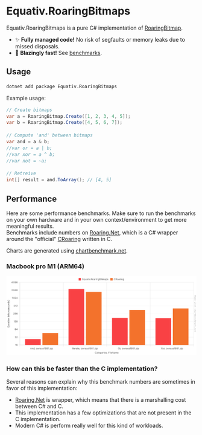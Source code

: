 # Equativ.RoaringBitmaps

Equativ.RoaringBitmaps is a pure C# implementation of [RoaringBitmap](http://roaringbitmap.org).
- ✨ **Fully managed code!** No risk of segfaults or memory leaks due to missed disposals.
- 🚀 **Blazingly fast!** See [benchmarks](#performance).

## Usage

```sh
dotnet add package Equativ.RoaringBitmaps
```
Example usage:
```csharp
// Create bitmaps
var a = RoaringBitmap.Create([1, 2, 3, 4, 5]);
var b = RoaringBitmap.Create([4, 5, 6, 7]);

// Compute 'and' between bitmaps
var and = a & b;
//var or = a | b;
//var xor = a ^ b;
//var not = ~a;

// Retreive
int[] result = and.ToArray(); // [4, 5]
```

## Performance

Here are some performance benchmarks. Make sure to run the benchmarks on your own hardware and in your own context/environment to get more meaningful results.  
Benchmarks include numbers on [Roaring.Net](https://github.com/k-wojcik/Roaring.Net), which is a C# wrapper around the "official" [CRoaring](https://github.com/RoaringBitmap/CRoaring) written in C.  

Charts are generated using [chartbenchmark.net](https://chartbenchmark.net/).

### Macbook pro M1 (ARM64)
![Performance](Resources/bench_m1.png)

### How can this be faster than the C implementation?

Several reasons can explain why this benchmark numbers are sometimes in favor of this implementation:
- [Roaring.Net](https://github.com/k-wojcik/Roaring.Net) is wrapper, which means that there is a marshalling cost between C# and C.
- This implementation has a few optimizations that are not present in the C implementation.
- Modern C# is perform really well for this kind of workloads.